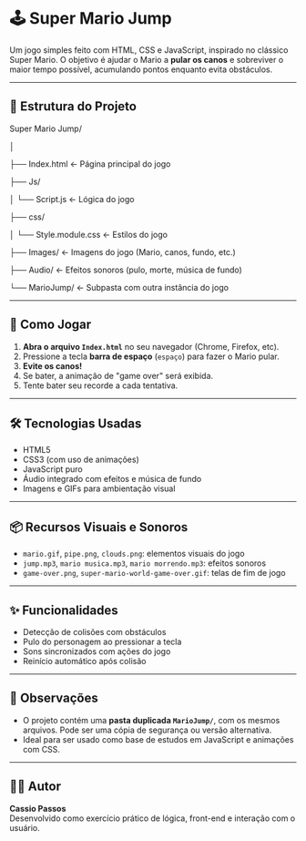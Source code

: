 # 🕹️ Super Mario Jump

Um jogo simples feito com HTML, CSS e JavaScript, inspirado no clássico Super Mario. O objetivo é ajudar o Mario a **pular os canos** e sobreviver o maior tempo possível, acumulando pontos enquanto evita obstáculos.

---

## 📂 Estrutura do Projeto

Super Mario Jump/

│

├── Index.html ← Página principal do jogo

├── Js/

│ └── Script.js ← Lógica do jogo

├── css/

│ └── Style.module.css ← Estilos do jogo

├── Images/ ← Imagens do jogo (Mario, canos, fundo, etc.)

├── Audio/ ← Efeitos sonoros (pulo, morte, música de fundo)

└── MarioJump/ ← Subpasta com outra instância do jogo

---

## 🚀 Como Jogar

1. **Abra o arquivo `Index.html`** no seu navegador (Chrome, Firefox, etc).
2. Pressione a tecla **barra de espaço** (`espaço`) para fazer o Mario pular.
3. **Evite os canos!**
4. Se bater, a animação de "game over" será exibida.
5. Tente bater seu recorde a cada tentativa.

---

## 🛠️ Tecnologias Usadas

- HTML5
- CSS3 (com uso de animações)
- JavaScript puro
- Áudio integrado com efeitos e música de fundo
- Imagens e GIFs para ambientação visual

---

## 📦 Recursos Visuais e Sonoros

- `mario.gif`, `pipe.png`, `clouds.png`: elementos visuais do jogo
- `jump.mp3`, `mario musica.mp3`, `mario morrendo.mp3`: efeitos sonoros
- `game-over.png`, `super-mario-world-game-over.gif`: telas de fim de jogo

---

## ✨ Funcionalidades

- Detecção de colisões com obstáculos
- Pulo do personagem ao pressionar a tecla
- Sons sincronizados com ações do jogo
- Reinício automático após colisão

---

## 📌 Observações

- O projeto contém uma **pasta duplicada `MarioJump/`**, com os mesmos arquivos. Pode ser uma cópia de segurança ou versão alternativa.
- Ideal para ser usado como base de estudos em JavaScript e animações com CSS.

---

## 👨‍💻 Autor

**Cassio Passos**  
Desenvolvido como exercício prático de lógica, front-end e interação com o usuário.
